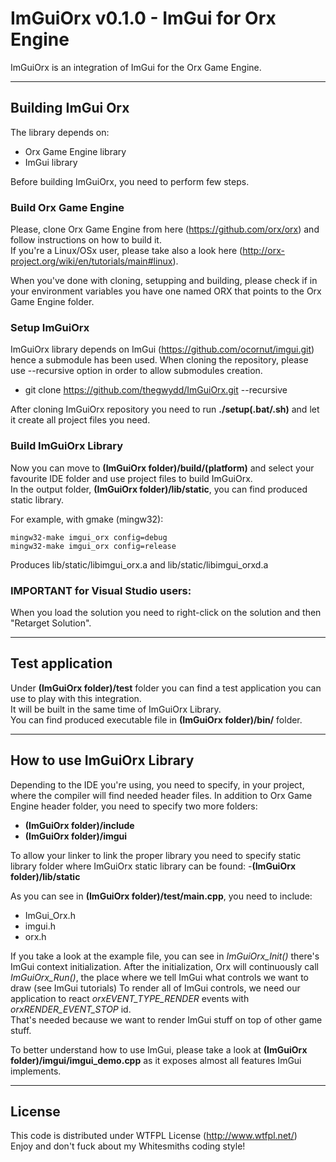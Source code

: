 # ImGuiOrx v0.1.0 -  ImGui for Orx Engine

ImGuiOrx is an integration of ImGui for the Orx Game Engine.

***

## Building ImGui Orx

The library depends on:
- Orx Game Engine library
- ImGui library

Before building ImGuiOrx, you need to perform few steps.

### Build Orx Game Engine

Please, clone Orx Game Engine from here (https://github.com/orx/orx) and follow instructions on how to build it.  
If you're a Linux/OSx user, please take also a look here (http://orx-project.org/wiki/en/tutorials/main#linux). 

When you've done with cloning, setupping and building, please check if in your environment variables you have one named ORX that points to the Orx Game Engine folder.

### Setup ImGuiOrx

ImGuiOrx library depends on ImGui (https://github.com/ocornut/imgui.git) hence a submodule has been used.
When cloning the repository, please use --recursive option in order to allow submodules creation.

* git clone https://github.com/thegwydd/ImGuiOrx.git --recursive

After cloning ImGuiOrx repository you need to run **./setup(.bat/.sh)** and let it create all project files you need.


### Build ImGuiOrx Library

Now you can move to **(ImGuiOrx folder)/build/(platform)** and select your favourite IDE folder and use project files to build ImGuiOrx.  
In the output folder, **(ImGuiOrx folder)/lib/static**, you can find produced static library.

For example, with gmake (mingw32):

```
mingw32-make imgui_orx config=debug
mingw32-make imgui_orx config=release
```


Produces lib/static/libimgui_orx.a and lib/static/libimgui_orxd.a

### IMPORTANT for Visual Studio users: 
When you load the solution you need to right-click on the solution and then "Retarget Solution".

***

## Test application

Under **(ImGuiOrx folder)/test** folder you can find a test application you can use to play with this integration.  
It will be built in the same time of ImGuiOrx Library.  
You can find produced executable file in **(ImGuiOrx folder)/bin/** folder.

***

## How to use ImGuiOrx Library

Depending to the IDE you're using, you need to specify, in your project, where the compiler will find needed header files.
In addition to Orx Game Engine header folder, you need to specify two more folders:

- **(ImGuiOrx folder)/include**
- **(ImGuiOrx folder)/imgui**

To allow your linker to link the proper library you need to specify static library folder where ImGuiOrx static library can be found:
 -**(ImGuiOrx folder)/lib/static**

As you can see in **(ImGuiOrx folder)/test/main.cpp**, you need to include:

- ImGui_Orx.h
- imgui.h
- orx.h

If you take a look at the example file, you can see in *ImGuiOrx_Init()* there's ImGui context initialization.
After the initialization, Orx will continuously call *ImGuiOrx_Run()*, the place where we tell ImGui what controls we want to draw (see ImGui tutorials)
To render all of ImGui controls, we need our application to react *orxEVENT_TYPE_RENDER* events with *orxRENDER_EVENT_STOP* id.  
That's needed because we want to render ImGui stuff on top of other game stuff.

To better understand how to use ImGui, please take a look at **(ImGuiOrx folder)/imgui/imgui_demo.cpp** as it exposes almost all features ImGui implements.


***


## License

This code is distributed under WTFPL License (http://www.wtfpl.net/)  
Enjoy and don't fuck about my Whitesmiths coding style!
